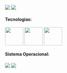 <div>
  <img src="https://github-readme-stats.vercel.app/api?username=robertodesilva&show_icons=true&theme=dark"/>
  <img src="https://github-readme-stats.vercel.app/api/top-langs/?username=robertodesilva&layout=compact&theme=dark"/>
</div>

#### Tecnologias:

<div class="tecnologias">
<img align="center" alt"roberto-html" height="60" width="60" src="https://cdn.jsdelivr.net/gh/devicons/devicon/icons/html5/html5-original.svg">
<img align="center" alt"roberto-css" height="60" width="60" src="https://cdn.jsdelivr.net/gh/devicons/devicon/icons/css3/css3-original.svg">
<img align="center" alt"roberto-js" height="60" width="60" src="https://cdn.jsdelivr.net/gh/devicons/devicon/icons/javascript/javascript-original.svg">
</div>

#### Sistema Operacional:

<div class="so">
<img align="center" alt"roberto-windows" src="https://img.shields.io/badge/Windows-0078D6?style=for-the-badge&logo=windows&logoColor=white">
<img align="center" alt"roberto-linux" src="https://img.shields.io/badge/Linux-FCC624?style=for-the-badge&logo=linux&logoColor=black">
</div>
